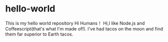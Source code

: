 # hello-world
This is my hello world repository
Hi Humans！
Hi,I like Node.js and Coffeescript(that's what I'm made of!).
I've had tacos on the moon and find them far superior to Earth tacos.
